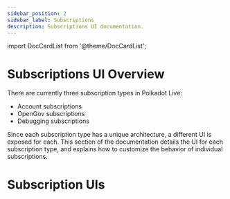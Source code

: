 ```yaml
---
sidebar_position: 2
sidebar_label: Subscriptions
description: Subscriptions UI documentation.
---
```


import DocCardList from '@theme/DocCardList';

# Subscriptions UI Overview

There are currently three subscription types in Polkadot Live:

- Account subscriptions
- OpenGov subscriptions
- Debugging subscriptions

Since each subscription type has a unique architecture, a different UI is exposed for each. This section of the documentation details the UI for each subscription type, and explains how to customize the behavior of individual subscriptions.

# Subscription UIs

<DocCardList />
